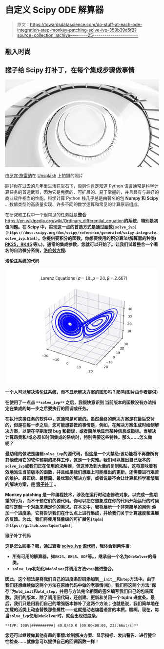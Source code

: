 # 自定义 Scipy ODE 解算器

> 原文：<https://towardsdatascience.com/do-stuff-at-each-ode-integration-step-monkey-patching-solve-ivp-359b39d5f2?source=collection_archive---------25----------------------->

## 融入时尚

## 猴子给 Scipy 打补丁，在每个集成步骤做事情

![](img/b1cf7f2ea1192da7af4de2dbbb7e3000.png)

由[罗宾·施雷纳](https://unsplash.com/@robin_schreiner)在 [Unsplash](http://unsplash.com) 上拍摄的照片

除非你在过去的几年里生活在岩石下，否则你肯定知道 Python 语言通常是科学计算任务的首选武器，因为它是免费的、可扩展的、易于掌握的，并且具有与最好的商业软件相当的性能。科学计算 Python 栈几乎总是由著名的包 **Numpy 和 Scipy** 、数值类型的高质量实现、许多不同的数学运算和常见的计算原语组成。

在研究和工程中一个很常见的任务就是**整合**<https://en.wikipedia.org/wiki/Ordinary_differential_equation>**的系统，特别是初值问题。在 Scipy 中，实现这一点的首选方式是通过函数`[solve_ivp](https://docs.scipy.org/doc/scipy/reference/generated/scipy.integrate.solve_ivp.html)`。你提供要积分的函数，你想要使用的积分算法/解算器的种类( [RK25，RK45](https://en.wikipedia.org/wiki/Runge%E2%80%93Kutta_methods) 等)。)，通常的集成参数，您就可以开始了。让我们试着整合一个著名的自治微分系统，[洛伦兹方程](https://en.wikipedia.org/wiki/Lorenz_system):**

**洛伦兹系统的代码**

**![](img/463f03b105152ae3e1246c14af4bec41.png)**

**一个人可以解决洛伦兹系统，而不显示解决方案的图形吗？那鸿(图片由作者提供)**

****在使用了一点点** `**solve_ivp**` **之后，我很快意识到** **当前版本的函数没有办法指定在集成的每一步之后要执行的回调或任务**。**

**在执行这类任务的软件中，这通常是可能的。虽然最终的解决方案是在最后交付的，但是在每一步之后，您可能想要做的事情是，例如，在解决方案生成时绘制解决方案，以便在早期发现 bug 和错误，或者简单地显示某种信息或指标。当解决计算昂贵和/或必须长时间集成的系统时，特别需要这些特性。那么……怎么做呢？**

**最幼稚的做法是编辑`solve_ivp`的源代码，但这是一个大禁忌:该功能将不再像所有其他使用它的软件预期的那样工作，这是一个灾难。我们可以推出自己版本的`solve_ivp`或我们正在使用的求解器，但这涉及到大量的复制粘贴，这将意味着有效地派生当前版本的函数，并且如果我们想跟上可能推出的更新，还需要进行艰苦的维护。最正统、最精简、最优雅的解决方案，或者说最不会让计算机科学家皱眉的解决方案，是 [**猴子补丁**](https://en.wikipedia.org/wiki/Monkey_patch) 。**

****Monkey patching 是一种编程技术，涉及在运行时动态修改对象，以完成一些期望的行为，而不干预它们的源代码**。你可以把它想象成在你的代码开始运行的时候临时定制一个对象来满足你的需求。在本文中，我将展示一个非常简单的用例:添加一个进度条，它将告诉我们在什么点上进行集成，并给我们关于计算速度和进展的反馈。为此，我们将使用轻量级的可扩展包`[tqdm](https://github.com/tqdm/tqdm)`。**

**猴子补丁代码**

**这是怎么回事？嗯，通过查看 [solve_ivp 源代码](https://github.com/scipy/scipy/blob/701ffcc8a6f04509d115aac5e5681c538b5265a2/scipy/integrate/_ivp/ivp.py#L156)，我体会到两件事:**

*   **所有可用的解算器，如`RK23`、`RK45`、`BDF`等。，继承自一个名为`OdeSolver`的母类。**
*   **`solve_ivp`初始化`OdeSolver`并调用方法`step`推进整合。**

**因此，这个想法是将我们自己的进度条形码添加到`__init__`和`step`方法中。由于我们还想继续做这两个方法在原始代码中做的老事情(咄)，我们将这两个方法“保存”为`old_init`和`old_step`，并用与方法完全相同的签名编写我们自己的包装函数。我们的版本，除了调用旧代码，还创建、更新和关闭一个 tqdm 进度条。最后，我们只是用我们自己的增强版本修补了这两个方法；也就是说，我们简单地在加载的活类上动态替换那些属性——这就是动态编程语言的本质。瞧啊。现在，每当`solve_ivp`使用`OdeSolver`时，就会出现进度条。**

```
**IVP: 100%|##########| 40.0/40.0 [00:00<00:00, 232.66ut/s]**
```

**您还可以继续做其他有趣的事情:绘制解决方案、显示指标、发出警告、进行健全性检查……就像您可以提供自己的回调函数一样！**